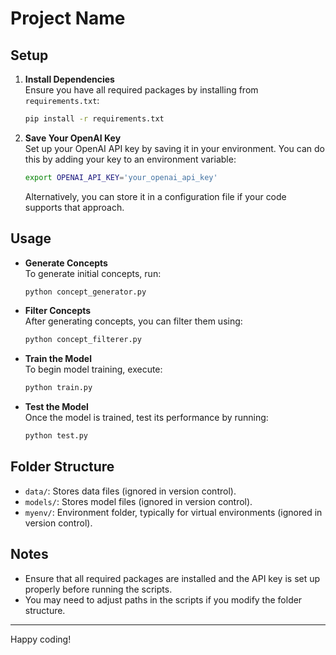 
# Project Name

## Setup

1. **Install Dependencies**  
   Ensure you have all required packages by installing from `requirements.txt`:

   ```bash
   pip install -r requirements.txt
   ```

2. **Save Your OpenAI Key**  
   Set up your OpenAI API key by saving it in your environment. You can do this by adding your key to an environment variable:

   ```bash
   export OPENAI_API_KEY='your_openai_api_key'
   ```

   Alternatively, you can store it in a configuration file if your code supports that approach.

## Usage

- **Generate Concepts**  
  To generate initial concepts, run:

  ```bash
  python concept_generator.py
  ```

- **Filter Concepts**  
  After generating concepts, you can filter them using:

  ```bash
  python concept_filterer.py
  ```

- **Train the Model**  
  To begin model training, execute:

  ```bash
  python train.py
  ```

- **Test the Model**  
  Once the model is trained, test its performance by running:

  ```bash
  python test.py
  ```

## Folder Structure

- `data/`: Stores data files (ignored in version control).
- `models/`: Stores model files (ignored in version control).
- `myenv/`: Environment folder, typically for virtual environments (ignored in version control).

## Notes
- Ensure that all required packages are installed and the API key is set up properly before running the scripts.
- You may need to adjust paths in the scripts if you modify the folder structure.

---

Happy coding!
